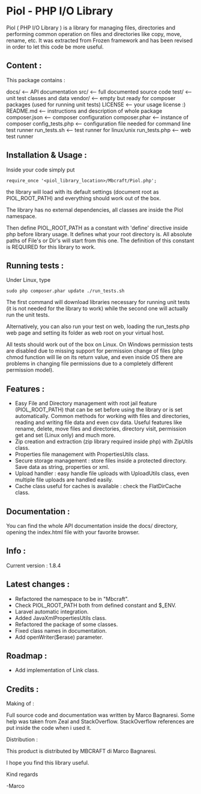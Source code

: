 Piol - PHP I/O Library
====

Piol ( PHP I/O Library ) is a library for managing files, directories and performing
common operation on files and directories like copy, move, rename, etc. 
It was extracted from Frozen framework and has been revised in order 
    to let this code be more useful.

## Content :

This package contains :


docs/               <-- API documentation
src/                <-- full documented source code
test/               <-- unit test classes and data
vendor/             <-- empty but ready for composer packages (used for running unit tests)
LICENSE             <-- your usage license :)
README.md           <-- instructions and description of whole package
composer.json       <-- composer configuration
composer.phar       <-- instance of composer
config_tests.php    <-- configuration file needed for command line test runner
run_tests.sh        <-- test runner for linux/unix
run_tests.php       <-- web test runner


## Installation & Usage : 

Inside your code simply put

`require_once '<piol_library_location>/Mbcraft/Piol.php';`

the library will load with its default settings (document root as PIOL_ROOT_PATH) and everything
should work out of the box.

The library has no external dependencies, all classes are inside the Piol namespace.

Then define PIOL_ROOT_PATH as a constant with 'define' directive inside php before library
usage. It defines what your root directory is. All absolute paths of File's or Dir's
will start from this one. The definition of this constant is REQUIRED for this library
to work.

## Running tests :

Under Linux, type 

`sudo php composer.phar update
./run_tests.sh`

The first command will download libraries necessary for running unit tests (it is not needed for the library to work)
while the second one will actually run the unit tests.

Alternatively, you can also run your test on web, loading the run_tests.php web page and setting its folder as web root on your virtual host.

All tests should work out of the box on Linux. 
On Windows permission tests are disabled due to missing support for permission change of files 
 (php chmod function will lie on its return value, and even inside OS there are problems in 
 changing file permissions due to a completely different permission model).

## Features :

- Easy File and Directory management with root jail feature (PIOL_ROOT_PATH) that
    can be set before using the library or is set automatically. Common methods for working with
files and directories, reading and writing file data and even csv data.
Useful features like rename, delete, move files and directories, directory visit, permission get
and set (Linux only) and much more.
- Zip creation and extraction (zip library required inside php) with ZipUtils class.
- Properties file management with PropertiesUtils class.
- Secure storage management : store files inside a protected directory.
    Save data as string, properties or xml.
- Upload handler : easy handle file uploads with UploadUtils class, even multiple file uploads are
handled easily.
- Cache class useful for caches is available : check the FlatDirCache class.

## Documentation :

You can find the whole API documentation inside the docs/ directory, opening the index.html file
with your favorite browser.

## Info :

Current version : 1.8.4

## Latest changes :

- Refactored the namespace to be in "Mbcraft".
- Check PIOL_ROOT_PATH both from defined constant and $_ENV.
- Laravel automatic integration.
- Added JavaXmlPropertiesUtils class.
- Refactored the package of some classes.
- Fixed class names in documentation.
- Add openWriter($erase) parameter.

## Roadmap :

- Add implementation of Link class.

## Credits :

Making of :

Full source code and documentation was written by Marco Bagnaresi.
Some help was taken from Zeal and StackOverflow. StackOverflow references are put inside the code
when i used it.

Distribution :

This product is distributed by MBCRAFT di Marco Bagnaresi.



I hope you find this library useful.

Kind regards

-Marco

